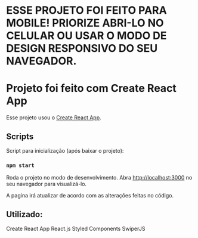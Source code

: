 # ESSE PROJETO FOI FEITO PARA MOBILE! PRIORIZE ABRI-LO NO CELULAR OU USAR O MODO DE DESIGN RESPONSIVO DO SEU NAVEGADOR.

# Projeto foi feito com Create React App

Esse projeto usou o [Create React App](https://github.com/facebook/create-react-app).


## Scripts

Script para inicialização (após baixar o projeto):

### `npm start`

Roda o projeto no modo de desenvolvimento.
Abra [http://localhost:3000](http://localhost:3000) no seu navegador para visualizá-lo.

A pagina irá atualizar de acordo com as alterações feitas no código.

## Utilizado:

Create React App
React.js
Styled Components
SwiperJS
